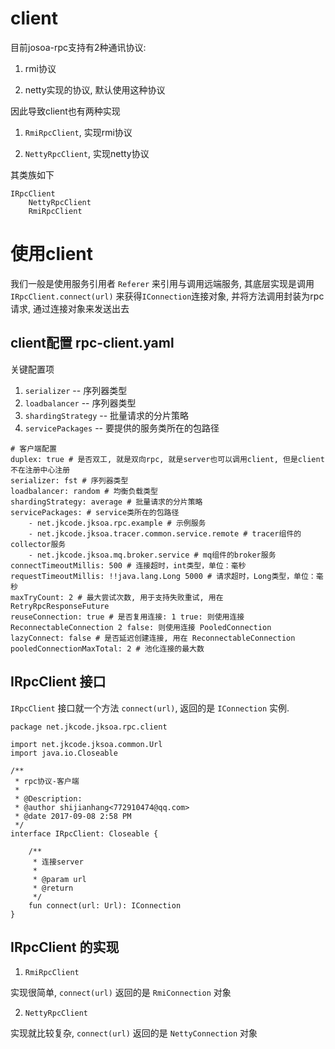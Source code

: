 # client

目前josoa-rpc支持有2种通讯协议:

1. rmi协议

2. netty实现的协议, 默认使用这种协议

因此导致client也有两种实现

1. `RmiRpcClient`, 实现rmi协议

2. `NettyRpcClient`, 实现netty协议

其类族如下

```
IRpcClient
	NettyRpcClient
	RmiRpcClient
```

# 使用client

我们一般是使用服务引用者 `Referer` 来引用与调用远端服务, 其底层实现是调用 `IRpcClient.connect(url)` 来获得`IConnection`连接对象, 并将方法调用封装为rpc请求, 通过连接对象来发送出去

## client配置 rpc-client.yaml

关键配置项

1. `serializer` -- 序列器类型
2. `loadbalancer` -- 序列器类型
3. `shardingStrategy` -- 批量请求的分片策略
4. `servicePackages` -- 要提供的服务类所在的包路径

```
# 客户端配置
duplex: true # 是否双工, 就是双向rpc, 就是server也可以调用client, 但是client不在注册中心注册
serializer: fst # 序列器类型
loadbalancer: random # 均衡负载类型
shardingStrategy: average # 批量请求的分片策略
servicePackages: # service类所在的包路径
    - net.jkcode.jksoa.rpc.example # 示例服务
    - net.jkcode.jksoa.tracer.common.service.remote # tracer组件的collector服务
    - net.jkcode.jksoa.mq.broker.service # mq组件的broker服务
connectTimeoutMillis: 500 # 连接超时，int类型，单位：毫秒
requestTimeoutMillis: !!java.lang.Long 5000 # 请求超时，Long类型，单位：毫秒
maxTryCount: 2 # 最大尝试次数, 用于支持失败重试, 用在 RetryRpcResponseFuture
reuseConnection: true # 是否复用连接: 1 true: 则使用连接 ReconnectableConnection 2 false: 则使用连接 PooledConnection
lazyConnect: false # 是否延迟创建连接, 用在 ReconnectableConnection
pooledConnectionMaxTotal: 2 # 池化连接的最大数
```

## IRpcClient 接口

`IRpcClient` 接口就一个方法 `connect(url)`, 返回的是 `IConnection` 实例.

```
package net.jkcode.jksoa.rpc.client

import net.jkcode.jksoa.common.Url
import java.io.Closeable

/**
 * rpc协议-客户端
 *
 * @Description:
 * @author shijianhang<772910474@qq.com>
 * @date 2017-09-08 2:58 PM
 */
interface IRpcClient: Closeable {

    /**
     * 连接server
     *
     * @param url
     * @return
     */
    fun connect(url: Url): IConnection
}
```

## IRpcClient 的实现

1. `RmiRpcClient`

实现很简单, `connect(url)` 返回的是 `RmiConnection` 对象

2. `NettyRpcClient`

实现就比较复杂, `connect(url)` 返回的是 `NettyConnection` 对象
